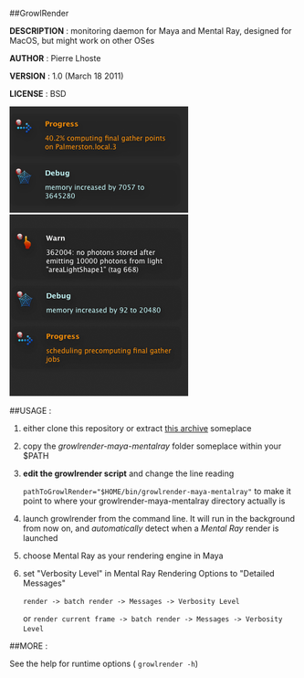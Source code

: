 ##GrowlRender 

**DESCRIPTION** :	monitoring daemon for Maya and Mental Ray, designed for MacOS, but might work on other OSes

**AUTHOR** :		Pierre Lhoste

**VERSION** :		1.0 (March 18 2011)

**LICENSE** : 		BSD

![sample growl notifications](https://github.com/peterhost/growlrender-maya-mentalray/blob/master/extra/img/sample.png?raw=true "Better Growl notifications for Mental Ray and Maya OSx")

##USAGE :

1. either clone this repository or extract [this archive](https://github.com/peterhost/growlrender-maya-mentalray/tarball/master) someplace

2. copy the *growlrender-maya-mentalray* folder someplace within your $PATH

3. **edit the growlrender script** and change the line reading

    `pathToGrowlRender="$HOME/bin/growlrender-maya-mentalray"`
    to make it point to where your growlrender-maya-mentalray directory actually is

4. launch growlrender from the command line. It will run in the background from now on, and *automatically* detect when a *Mental Ray* render is launched

5. choose Mental Ray as your rendering engine in Maya

6. set "Verbosity Level" in Mental Ray Rendering Options to "Detailed Messages" 

   `render -> batch render -> Messages -> Verbosity Level`

   or `render current frame -> batch render -> Messages -> Verbosity Level`

##MORE :

See the help for runtime options ( `growlrender -h`)
